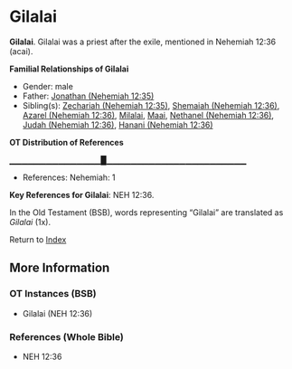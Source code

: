 # Gilalai
**Gilalai**. 
Gilalai was a priest after the exile, mentioned in Nehemiah 12:36 (acai). 




**Familial Relationships of Gilalai**


* Gender: male
* Father: [Jonathan (Nehemiah 12:35)](Jonathan.12.md)
* Sibling(s): [Zechariah (Nehemiah 12:35)](Zechariah.28.md), [Shemaiah (Nehemiah 12:36)](Shemaiah.22.md), [Azarel (Nehemiah 12:36)](Azarel.5.md), [Milalai](Milalai.md), [Maai](Maai.md), [Nethanel (Nehemiah 12:36)](Nethanel.10.md), [Judah (Nehemiah 12:36)](Judah.8.md), [Hanani (Nehemiah 12:36)](Hanani.5.md)


**OT Distribution of References**

▁▁▁▁▁▁▁▁▁▁▁▁▁▁▁█▁▁▁▁▁▁▁▁▁▁▁▁▁▁▁▁▁▁▁▁▁▁▁
* References: Nehemiah: 1



**Key References for Gilalai**: 
NEH 12:36. 


In the Old Testament (BSB), words representing “Gilalai” are translated as 
*Gilalai* (1x). 




Return to [Index](00-Index.md)

## More Information

### OT Instances (BSB)

* Gilalai (NEH 12:36)



### References (Whole Bible)

* NEH 12:36




